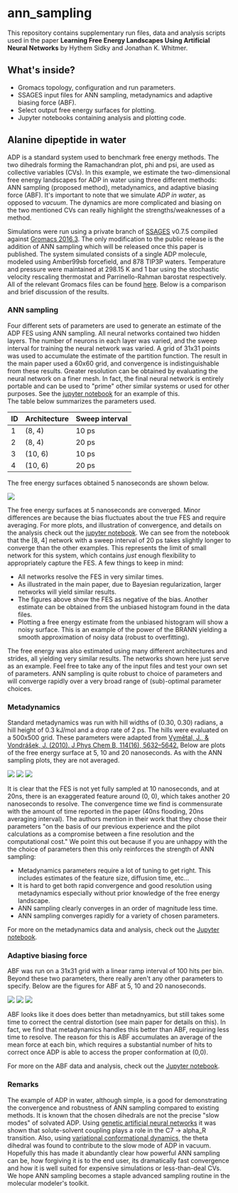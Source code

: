 # ann_sampling
This repository contains supplementary run files, data and analysis scripts used in the paper 
**Learning Free Energy Landscapes Using Artificial Neural Networks** by Hythem Sidky and Jonathan K. Whitmer. 

## What's inside? 
- Gromacs topology, configuration and run parameters.
- SSAGES input files for ANN sampling, metadynamics and adaptive biasing force (ABF).
- Select output free energy surfaces for plotting.
- Jupyter notebooks containing analysis and plotting code. 

## Alanine dipeptide in water
ADP is a standard system used to benchmark free energy methods. The two dihedrals forming the Ramachandran 
plot, phi and psi, are used as collective variables (CVs). In this example, we estimate the two-dimensional free
energy landscapes for ADP in water using three different methods: ANN sampling (proposed method), metadynamics, 
and adaptive biasing force (ABF). It's important to note that we simulate *ADP in water*, as opposed to *vacuum*. 
The dynamics are more complicated and biasing on the two mentioned CVs can really highlight the strengths/weaknesses 
of a method. 

Simulations were run using a private branch of [SSAGES](https://github.com/MICCoM/SSAGES-public) v0.7.5 compiled against 
[Gromacs 2016.3](http://manual.gromacs.org/documentation/2016.3/download.html). The only modification to the public 
release is the addition of ANN sampling which will be released once this paper is published. The system simulated 
consists of a single ADP molecule, modeled using Amber99sb forcefield, and 878 TIP3P waters. Temperature and 
pressure were maintained at 298.15 K and 1 bar using the stochastic velocity rescaling thermostat and Parrinello-Rahman
barostat respectively. All of the relevant Gromacs files can be found [here](alanine_dipeptide/system). Below is a 
comparison and brief discussion of the results.

### ANN sampling

Four different sets of parameters are used to generate an estimate of the ADP FES using ANN sampling. All neural 
networks contained two hidden layers. The number of neurons in each layer was varied, and the sweep interval for
training the neural network was varied. A grid of 31x31 points was used to accumulate the estimate of the partition
function. The result in the main paper used a 60x60 grid, and convergence is indistinguishable from these results. 
Greater resolution can be obtained by evaluating the neural network on a finer mesh. In fact, the final neural network 
is entirely portable and can be used to "prime" other similar systems or used for other purposes. See the 
[jupyter notebook](alanine_dipeptide/ann/ann_plot_data.ipynb) for an example of this.  
The table below summarizes the parameters used.

| ID | Architecture | Sweep interval | 
|----|--------------|----------------|
| 1  |   (8, 4)     |      10 ps     |
| 2  |   (8, 4)     |      20 ps     |
| 3  |   (10, 6)    |      10 ps     |
| 4  |   (10, 6)    |      20 ps     |

The free energy surfaces obtained 5 nanoseconds are shown below.

<img src="alanine_dipeptide/ann/ann_5.0ns.png" />

The free energy surfaces at 5 nanoseconds are converged. Minor differences are because the bias fluctuates about the 
true FES and require averaging. For more plots, and illustration of convergence, and details on the analysis check out 
the [jupyter notebook](alanine_dipeptide/ann/ann_plot_data.ipynb). We can see from the notebook that the [8, 4] network with a sweep interval of 20 ps takes slightly longer to converge than the other examples. This represents the limit 
of small network for this system, which contains *just* enough flexibility to appropriately capture the FES. 
A few things to keep in mind: 

- All networks resolve the FES in very similar times. 
- As illustrated in the main paper, due to Bayesian regularization, larger networks will yield similar results.
- The figures above show the FES as negative of the bias. Another estimate can be obtained from the unbiased
  histogram found in the data files.
- Plotting a free energy estimate from the unbiased histogram will show a noisy surface. This 
  is an example of the power of the BRANN yielding a smooth approximation of noisy data (robust to overfitting).

The free energy was also estimated using many different architectures and strides, all yielding very similar results.
The networks shown here just serve as an example. Feel free to take any of the input files and test your own set of parameters. 
ANN sampling is quite robust to choice of parameters and will converge rapidly over a very broad range of (sub)-optimal parameter 
choices.

### Metadynamics 

Standard metadynamics was run with hill widths of (0.30, 0.30) radians, a hill height of 0.3 kJ/mol and a drop 
rate of 2 ps. The hills were evaluated on a 500x500 grid. These parameters were adapted from 
[Vymětal, J., & Vondrášek, J. (2010). J Phys Chem B, 114(16), 5632–5642.](https://doi.org/10.1021/jp100950w) Below are 
plots of the free energy surface at 5, 10 and 20 nanoseconds. As with the ANN sampling plots, they are not averaged.

<img src="alanine_dipeptide/meta/meta_5.0ns.png" />
<img src="alanine_dipeptide/meta/meta_10.0ns.png" />
<img src="alanine_dipeptide/meta/meta_20.0ns.png" />

It is clear that the FES is not yet fully sampled at 10 nanoseconds, and at 20ns, there is an exaggerated feature around (0, 0), 
which takes another 20 nanoseconds to resolve. The convergence time we find is commensurate with the amount of time reported in the 
paper (40ns flooding, 20ns averaging interval). The authors mention in their work that they chose their parameters "on the basis of our previous experience and the pilot calculations as a compromise between a fine resolution and the computational cost." We point this out because if you are unhappy with the the choice of parameters then this only reinforces the strength of ANN sampling: 

- Metadynamics parameters require a lot of tuning to get right. This includes estimates of the feature size, diffusion time, etc... 
- It is hard to get both rapid convergence and good resolution using metadynamics especially without prior knowledge of the free 
  energy landscape. 
- ANN sampling clearly converges in an order of magnitude less time. 
- ANN sampling converges rapidly for a variety of chosen parameters.

For more on the metadynamics data and analysis, check out the [Jupyter notebook](alanine_dipeptide/meta/meta_plot_data.ipynb).

### Adaptive biasing force 

ABF was run on a 31x31 grid with a linear ramp interval of 100 hits per bin. Beyond these two parameters, there really aren't any other 
parameters to specify. Below are the figures for ABF at 5, 10 and 20 nanoseconds. 

<img src="alanine_dipeptide/abf/abf_5.0ns.png" />
<img src="alanine_dipeptide/abf/abf_10.0ns.png" />
<img src="alanine_dipeptide/abf/abf_20.0ns.png" />

ABF looks like it does does better than metadnyamics, but still takes some time to correct the central distortion (see main paper for 
details on this). In fact, we find that metadynamics handles this better than ABF, requiring less time to resolve. The reason for this 
is ABF accumulates an average of the mean force at each bin, which requires a substantial number of hits to correct once ADP is able 
to access the proper conformation at (0,0).

For more on the ABF data and analysis, check out the [Jupyter notebook](alanine_dipeptide/abf/abf_plot_data.ipynb).


### Remarks 

The example of ADP in water, although simple, is a good for demonstrating the convergence and robustness of ANN sampling 
compared to existing methods. It is known that the chosen dihedrals are not the precise "slow modes" of solvated ADP. 
Using [genetic artificial neural networks](https://doi.org/10.1021/jp045546c) it was shown that solute-solvent coupling 
plays a role in the C7 -> alpha_R transition. Also, using [variational conformational dynamics](https://arxiv.org/pdf/1703.08777.pdf), 
the theta dihedral was found to contribute to the slow mode of ADP in vacuum. Hopefully this has made it abundantly clear 
how powerful ANN sampling can be, how forgiving it is to the end user, its dramatically fast convergence and how it is 
well suited for expensive simulations or less-than-deal CVs. We hope ANN sampling becomes a staple advanced sampling routine 
in the molecular modeler's toolkit.

